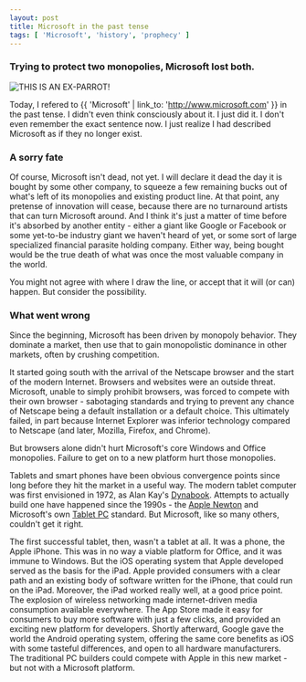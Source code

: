 ```yaml
---
layout: post
title: Microsoft in the past tense
tags: [ 'Microsoft', 'history', 'prophecy' ]
---
```

### Trying to protect two monopolies, Microsoft lost both.
<img src="http://cstrips.bitstrips.com/909d32eb0b9eca3842e92fa261671d91.png" alt="THIS IS AN EX-PARROT!"/>

Today, I refered to {{ 'Microsoft' | link_to: 'http://www.microsoft.com' }} in the past tense. I didn't even think consciously about it. I just did it. I don't even remember the exact sentence now. I just realize I had described Microsoft as if they no longer exist. 

### A sorry fate
Of course, Microsoft isn't dead, not yet. I will declare it dead the day it is bought by some other company, to squeeze a few remaining bucks out of what's left of its monopolies and existing product line. At that point, any pretense of innovation will cease, because there are no turnaround artists that can turn Microsoft around. And I think it's just a matter of time before it's absorbed by another entity - either a giant like Google or Facebook or some yet-to-be industry giant we haven't heard of yet, or some sort of large specialized financial parasite holding company. Either way, being bought would be the true death of what was once the most valuable company in the world. 

You might not agree with where I draw the line, or accept that it will (or can) happen. But consider the possibility. 

### What went wrong
Since the beginning, Microsoft has been driven by monopoly behavior. They dominate a market, then use that to gain monopolistic dominance in other markets, often by crushing competition. 

It started going south with the arrival of the Netscape browser and the start of the modern Internet. Browsers and websites were an outside threat. Microsoft, unable to simply prohibit browsers, was forced to compete with their own browser - sabotaging standards and trying to prevent any chance of Netscape being a default installation or a default choice. This ultimately failed, in part because Internet Explorer was inferior technology compared to Netscape (and later, Mozilla, Firefox, and Chrome). 

But browsers alone didn't hurt Microsoft's core Windows and Office monopolies. Failure to get on to a new platform hurt those monopolies.

Tablets and smart phones have been obvious convergence points since long before they hit the market in a useful way. The modern tablet computer was first envisioned in 1972, as Alan Kay's [Dynabook](http://en.wikipedia.org/wiki/Dynabook). Attempts to actually build one have happened since the 1990s - the [Apple Newton](http://oldcomputers.net/apple-newton.html) and Microsoft's own [Tablet PC](http://en.wikipedia.org/wiki/Microsoft_Tablet_PC) standard. But Microsoft, like so many others, couldn't get it right. 

The first successful tablet, then, wasn't a tablet at all. It was a phone, the Apple iPhone. This was in no way a viable platform for Office, and it was immune to Windows. But the iOS operating system that Apple developed served as the basis for the iPad. Apple provided consumers with a clear path and an existing body of software written for the iPhone, that could run on the iPad. Moreover, the iPad worked really well, at a good price point. The explosion of wireless networking made internet-driven media consumption available everywhere. The App Store made it easy for consumers to buy more software with just a few clicks, and provided an exciting new platform for developers. Shortly afterward, Google gave the world the Android operating system, offering the same core benefits as iOS with some tasteful differences, and open to all hardware manufacturers. The traditional PC builders could compete with Apple in this new market - but not with a Microsoft platform. 

